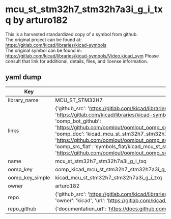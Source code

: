 # mcu_st_stm32h7_stm32h7a3i_g_i_txq by arturo182  
This is a harvested standardized copy of a symbol from github.  
The original project can be found at:  
https://gitlab.com/kicad/libraries/kicad-symbols  
The original symbol can be found in:
https://gitlab.com/kicad/libraries/kicad-symbols/Video.kicad_sym
Please consult that link for additional, details, files, and license information.  
## yaml dump  
| Key | Value |  
| --- | --- |  
| library_name | MCU_ST_STM32H7 |  
| links | {'github_src': 'https://gitlab.com/kicad/libraries/kicad-symbols/Video.kicad_sym', 'github_src_repo': 'https://gitlab.com/kicad/libraries/kicad-symbols', 'oomp_bot': 'kicad_mcu_st_stm32h7_stm32h7a3i_g_i_txq/working', 'oomp_bot_github': 'https://github.com/oomlout/oomlout_oomp_symbol_bot/tree/main/kicad_mcu_st_stm32h7_stm32h7a3i_g_i_txq/working', 'oomp_doc': 'kicad_mcu_st_stm32h7_stm32h7a3i_g_i_txq/working', 'oomp_doc_github': 'https://github.com/oomlout/oomlout_oomp_symbol_doc/tree/main/kicad_mcu_st_stm32h7_stm32h7a3i_g_i_txq/working', 'oomp_src_flat': 'symbols_flat/kicad_mcu_st_stm32h7_stm32h7a3i_g_i_txq/working', 'oomp_src_flat_github': 'https://github.com/oomlout/oomlout_oomp_symbol_src/tree/main/kicad_mcu_st_stm32h7_stm32h7a3i_g_i_txq/working'} |  
| name | mcu_st_stm32h7_stm32h7a3i_g_i_txq |  
| oomp_key | oomp_kicad_mcu_st_stm32h7_stm32h7a3i_g_i_txq |  
| oomp_key_simple | kicad_mcu_st_stm32h7_stm32h7a3i_g_i_txq |  
| owner | arturo182 |  
| repo | {'github_src': 'https://gitlab.com/kicad/libraries/kicad-symbols/Video.kicad_sym', 'name': 'libraries/kicad-symbols', 'owner': 'kicad', 'url': 'https://gitlab.com/kicad/libraries/kicad-symbols'} |  
| repo_github | {'documentation_url': 'https://docs.github.com/rest/repos/repos#get-a-repository', 'message': 'Not Found'} |  

